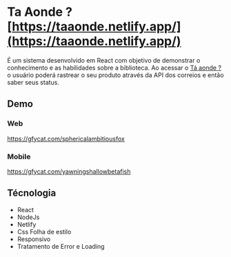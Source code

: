# Ta Aonde ? [https://taaonde.netlify.app/](https://taaonde.netlify.app/) 
É um sistema desenvolvido em React com objetivo de demonstrar o conhecimento e as habilidades sobre a biblioteca. Ao acessar o [Tá aonde ?](https://taaonde.netlify.app/) o usuário poderá rastrear o seu produto através da API dos correios e então saber seus status.

## Demo

### Web

https://gfycat.com/sphericalambitiousfox


### Mobile
https://gfycat.com/yawningshallowbetafish

## Técnologia

 - React
 - NodeJs
 - Netlify
 - Css Folha de estilo
 - Responsivo
 - Tratamento de Error e Loading
